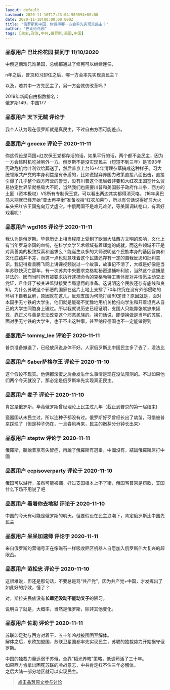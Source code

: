```yaml
---
layout: default
Lastmod: 2020-11-10T17:23:04.989894+00:00
date: 2020-11-10T00:00:00.000Z
title: "俄罗斯和中国，你觉得哪一方会率先实现真民主？"
author: "巴比伦花园"
tags: [民主,政治,中共,俄罗斯,美国,中国]
---
```



### 品葱用户 **巴比伦花园** 提问于 11/10/2020
    
中俄这俩难兄难弟国，总统都通过了修宪可以继续连任，  
  
n年之后，普京和习卸任之后，哪一方会率先实现真民主？  
  
以及，若其中一方先民主了，另一方会效仿改革吗？  
  
2019年新闻自由指数排名：  
俄罗斯149，中国177
    
                

### 品葱用户 **天下无贼** 评论于 
        
我个人认为现在俄罗斯就是真民主，不过自由方面可能差点。
        
                

### 品葱用户 **geoexe** 评论于 2020-11-11
        
你这假设是两国+红农保王党都存活的话，如果平行的话，两个都不会民主，因为一方会趁时机吃掉另外一方。俄罗斯不是没实现民主（短短不到三年）是1993年宪政危机给叶利钦给葬送了，然后普京上台16+4年清理杂草搞成这种样子。习大统领跟共产党的本身利益是有矛盾的，比如说抛弃养国力政策直接八面出击，直接引爆了几乎整个西方阵营的警觉，没有川普这个搅局者非要和大红农王国签什么贸易协定世界早就格局大不同，当然我们也需要川普和美国影子政府作斗争，西方的土匪（资本极权）VS所有专制保王党，可以看出两边其实都得消灭咯。（16年奥巴马末期就已经开始“亚太再平衡”准备收拾“红农加莱”），所以有句话说得好习大火车头把红农王国拖向万丈虚空。中俄两国不是难兄难弟，等美国调转枪口，有着好戏看呢！
        
                

### 品葱用户 **wgd165** 评论于 2020-11-11
        
我认为是俄罗斯。毕竟历史上相当程度上受到了欧洲大陆西方文明的影响，文化上有当年罗马帝国的血统，在科学文学艺术领域有着辉煌的成就，而这些领域不正是对真善美的极致探索和追求么？能诞生众多的大师说明这个民族本身的基因智商和文化底蕴并不差，而这一点也就意味着这个民族还存有一定的自我反思和批判意识。我记得看袁腾飞网上讲课视频说过一个故事，故事记不清了，大概是好像是当年苏联快灭亡那年，有一次苏共中央要求克格勃秘密逮捕叶利钦，当然这个逮捕是非法的。因而当时所有被要求执行逮捕命令的克格勃特工集体反对并情愿主动交出党证，且作好了被关进监狱接受当局惩罚的准备。这说明这个民族还存有底线和良知。为什么苏联这个邪恶的国家在这片土地上支撑了70年终究在没有外部侵略的环境下自我瓦解，原因就在这儿。反观支国为何能打破69定律？原因就是，面对本国手无寸铁的大学生，他们就是能毫不犹豫地用机关枪扫向学生和开着坦克从自己的大学生同胞身上碾过。所以我就说历史已经证明，支国人只能靠张献忠来拯救，靠正义与善是无法改变这个邪恶民族的。换句话说，即便换做是当年的苏联，面对手无寸铁的大学生，也干不出这种事，甚至纳粹德国也不一定能做得到
        
                

### 品葱用户 **tommy_lee** 评论于 2020-11-11
        
普京准备撤退了，已经放风说身体不好。人家俄罗斯比中国民主多了去了，没法比
        
                

### 品葱用户 **Saber萨格尔王** 评论于 2020-11-10
        
这个假设不现实。他俩都滚蛋之后会发生什么事情是现在没法预测的。不过如果他们两个今天就没了，那必定是俄罗斯率先实现真正民主。
        
                

### 品葱用户 **麦子** 评论于 2020-11-10
        
肯定是俄罗斯，毕竟俄罗斯曾经理论上民主过几年（截止到普京的第一届结束).  
  
瓷器国从未民主过，所以连种子都没有过。俄罗斯好歹曾经长出了幼苗，可惜被普京踩烂了（但是种子仍在，一旦春风再来，民主的嫩芽分分钟长出来）
        
                

### 品葱用户 **steptw** 评论于 2020-11-11
        
俄羅斯，聽說普京有失智症，再說了俄羅斯有選舉，中國沒有，結論俄羅斯屌打中國
        
                

### 品葱用户 **ccpisoverparty** 评论于 2020-11-10
        
俄国可以游行，虽然可能被捕，好过支国根本上不了街，俄国骂普京是罚款，支国什么下场不用说了吧
        
                

### 品葱用户 **看着你去地狱** 评论于 2020-11-10
        
中国的今天有可能是俄罗斯的明天，但要假设在民主浪潮下，肯定俄罗斯比中国先民主
        
                

### 品葱用户 **呆呆加速师** 评论于 2020-11-11
        
来自俄罗斯的营销号正在像磁石一样吸收匪区机器人自愿加入俄罗斯伟大复兴的超限战。
        
                

### 品葱用户 **范松忠** 评论于 2020-11-10
        
这很难说，但还是那句话，不要总是骂“共产党”，因为共产党+中国，才发挥出了如此好的疗效，懂了？  
  
对，斯拉夫民族没有**长辈还没动不能动叉子**的陋习。  
  
说明白了就是，大概率，当然是俄罗斯，除非其他变化。
        
                

### 品葱用户 **佐助** 评论于 2020-11-11
        
苏联卯足劲与西方对着干，五十年冷战被围困至解体。  
解体之后，东欧加盟国、苏联卫星国都率先实现民主，苏联的独裁势力开始据守俄罗斯。  
  
中国的独裁力量远弱于苏俄，全靠“韬光养晦”策略，低调苟活了三十年。  
如果西方肯拿出困死苏联的冷战意志，中共肯定扛不住三年必解体。  
之后大陆一部分地区就可以实现民主。
        
                





> [点击品葱原文参与讨论](https://pincong.rocks/question/33357)

